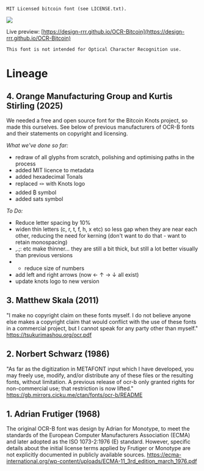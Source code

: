 `MIT Licensed bitcoin font (see LICENSE.txt).`

![](https://design-rrr.github.io/OCR-Bitcoin/media/06.png)

Live preview: [https://design-rrr.github.io/OCR-Bitcoin](https://design-rrr.github.io/OCR-Bitcoin)

`This font is not intended for Optical Character Recognition use.`

# Lineage

## 4. Orange Manufacturing Group and Kurtis Stirling (2025)
We needed a free and open source font for the Bitcoin Knots project, so made this ourselves. See below of previous manufacturers of OCR-B fonts and their statements on copyright and licensing.

*What we've done so far:*
* redraw of all glyphs from scratch, polishing and optimising paths in the process
* added MIT licence to metadata
* added hexadecimal Tonals
* replaced 🪢 with Knots logo
* added ₿ symbol
* added sats symbol


*To Do:*
* Reduce letter spacing by 10%
* widen thin letters (c, r, t, f, h, x etc) so less gap when they are near each other, reducing the need for kerning (don't want to do that - want to retain monospacing)
* ,.;: etc make thinner... they are still a bit thick, but still a lot better visually than previous versions
* * reduce size of numbers
* add left and right arrows (now ← ↑ → ↓ all exist)
* update knots logo to new version 


## 3. Matthew Skala (2011)
"I make no copyright claim on these fonts myself. I do not believe anyone else makes a copyright claim that would conflict with the use of these fonts in a commercial project, but I cannot speak for any party other than myself."
https://tsukurimashou.org/ocr.pdf

## 2. Norbert Schwarz (1986)
"As far as the digitization in METAFONT input which I have developed, you may freely use, modify, and/or distribute any of these files or the resulting fonts, without limitation. A previous release of ocr-b only granted rights for non-commercial use; that restriction is now lifted."
https://gb.mirrors.cicku.me/ctan/fonts/ocr-b/README


## 1. Adrian Frutiger (1968)
The original OCR-B font was design by Adrian for Monotype, to meet the standards of the European Computer Manufacturers Association (ECMA) and later adopted as the ISO 1073-2:1976 (E) standard. However, specific details about the initial license terms applied by Frutiger or Monotype are not explicitly documented in publicly available sources.
https://ecma-international.org/wp-content/uploads/ECMA-11_3rd_edition_march_1976.pdf
